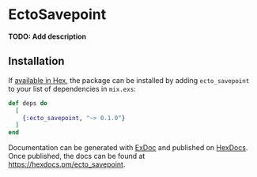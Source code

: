 # EctoSavepoint

**TODO: Add description**

## Installation

If [available in Hex](https://hex.pm/docs/publish), the package can be installed
by adding `ecto_savepoint` to your list of dependencies in `mix.exs`:

```elixir
def deps do
  [
    {:ecto_savepoint, "~> 0.1.0"}
  ]
end
```

Documentation can be generated with [ExDoc](https://github.com/elixir-lang/ex_doc)
and published on [HexDocs](https://hexdocs.pm). Once published, the docs can
be found at <https://hexdocs.pm/ecto_savepoint>.

